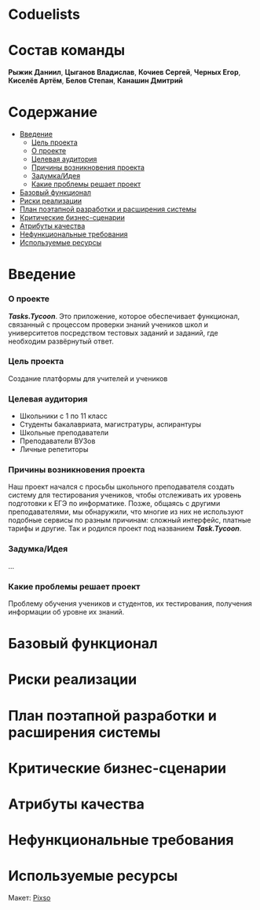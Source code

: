 # Coduelists

# Состав команды

**Рыжик Даниил**, **Цыганов Владислав**, **Кочиев Сергей**, **Черных Егор**, **Киселёв Артём**, **Белов Степан**, **Канашин Дмитрий**

# Содержание
- [Введение](#введение)
    - [Цель проекта](#цель-проекта)
    - [О проекте](#о-проекте)
    - [Целевая аудитория](#целевая-аудитория)
    - [Причины возникновения проекта](#причины-возникновения-проекта)
    - [Задумка/Идея](#задумкаидея)
    - [Какие проблемы решает проект](#какие-проблемы-решает-проект)
- [Базовый функционал](#базовый-функционал)
- [Риски реализации](#риски-реализации)
- [План поэтапной разработки и расширения системы](#план-поэтапной-разработки-и-расширения-системы)
- [Критические бизнес-сценарии](#критические-бизнес-сценарии)
- [Атрибуты качества](#атрибуты-качества)
- [Нефункциональные требования](#нефункциональные-требования)
- [Используемые ресурсы](#используемые-ресурсы)

# Введение

### О проекте

***Tasks.Tycoon***. Это приложение, которое обеспечивает функционал, связанный с процессом проверки знаний учеников школ и университетов посредством тестовых заданий и заданий, где необходим развёрнутый ответ.

### Цель проекта
Создание платформы для учителей и учеников

### Целевая аудитория
- Школьники с 1 по 11 класс
- Студенты бакалавриата, магистратуры, аспирантуры
- Школьные преподаватели
- Преподаватели ВУЗов
- Личные репетиторы

### Причины возникновения проекта
Наш проект начался с просьбы школьного преподавателя создать систему для тестирования учеников, чтобы отслеживать их уровень подготовки к ЕГЭ по информатике. Позже, общаясь с другими преподавателями, мы обнаружили, что многие из них не используют подобные сервисы по разным причинам: сложный интерфейс, платные тарифы и другие. Так и родился проект под названием ***Task.Tycoon***.

### Задумка/Идея

...

### Какие проблемы решает проект
Проблему обучения учеников и студентов, их тестирования, получения информации об уровне их знаний.

# Базовый функционал

# Риски реализации

# План поэтапной разработки и расширения системы

# Критические бизнес-сценарии

# Атрибуты качества

# Нефункциональные требования

# Используемые ресурсы

Макет: [Pixso](https://pixso.net/app/editor/9SNHoKLOuor0Dc9HEo2RGA?icon_type=1&page-id=53%3A56)
